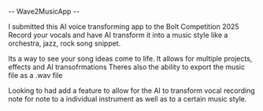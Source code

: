 -- Wave2MusicApp --

I submitted this AI voice transforming app to the Bolt Competition 2025 
Record your vocals and have AI transform it into a music style like a orchestra, jazz, rock song snippet. 

Its a way to see your song ideas come to life. 
It allows for multiple projects, effects and AI transofrmations
Theres also the ability to export the music file as a .wav file 

Looking to had add a feature to allow for the AI to transform vocal recording note for note to a individual instrument as well as to a certain music style. 
